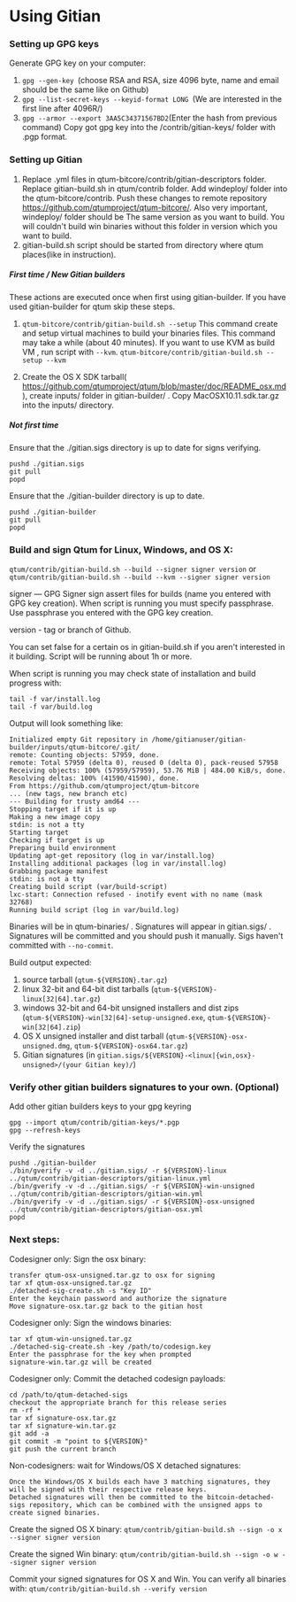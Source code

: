 Using Gitian
====================
### Setting up GPG keys
Generate GPG key on your computer:
1. ```gpg --gen-key ```(choose RSA and RSA, size 4096 byte, name and email should be the same like on Github)
2. ```gpg --list-secret-keys --keyid-format LONG ```(We are interested in the first line after 4096R/)
3. ```gpg --armor --export 3AA5C34371567BD2```(Enter the hash from previous command)
Copy got gpg key into the /contrib/gitian-keys/ folder with .pgp format.
### Setting up Gitian
1. Replace .yml files in qtum-bitcore/contrib/gitian-descriptors folder. Replace gitian-build.sh in qtum/contrib folder. Add windeploy/ folder into the qtum-bitcore/contrib. Push these changes to remote repository https://github.com/qtumproject/qtum-bitcore/. Also very important, windeploy/ folder should be The same version as you want to build. You will couldn't build win binaries without this folder in version which you want to build.
2. gitian-build.sh script should be started from directory where qtum places(like in instruction).
##### First time / New Gitian builders
These actions are executed once when first using gitian-builder. If you have used gitian-builder for qtum skip these steps.
1. ```qtum-bitcore/contrib/gitian-build.sh --setup``` This command create and setup virtual machines to build your binaries files. This command may take a while (about 40 minutes). If you want to use KVM as build VM , run script with ```--kvm```.
    ```qtum-bitcore/contrib/gitian-build.sh --setup --kvm```

2. Create the OS X SDK tarball( https://github.com/qtumproject/qtum/blob/master/doc/README_osx.md), create inputs/ folder in gitian-builder/ . Copy MacOSX10.11.sdk.tar.gz into the inputs/ directory.
##### Not first time
Ensure that the ./gitian.sigs directory is up to date for signs verifying.

    pushd ./gitian.sigs
    git pull
    popd

Ensure that the ./gitian-builder directory is up to date.

    pushd ./gitian-builder
    git pull
    popd

### Build and sign Qtum for Linux, Windows, and OS X:

  ```qtum/contrib/gitian-build.sh --build --signer signer version``` or 
  ```qtum/contrib/gitian-build.sh --build --kvm --signer signer version```

signer — GPG Signer sign assert files for builds (name you entered with GPG key creation). When script is running you must specify passphrase. Use passphrase you entered with the GPG key creation. 

version - tag or branch of Github.

You can set false for a certain os in gitian-build.sh if you aren't interested in it building.
Script will be running about 1h or more.

When script is running you may check state of installation and build progress with:

    tail -f var/install.log
    tail -f var/build.log
    
Output will look something like:
    
    Initialized empty Git repository in /home/gitianuser/gitian-builder/inputs/qtum-bitcore/.git/
    remote: Counting objects: 57959, done.
    remote: Total 57959 (delta 0), reused 0 (delta 0), pack-reused 57958
    Receiving objects: 100% (57959/57959), 53.76 MiB | 484.00 KiB/s, done.
    Resolving deltas: 100% (41590/41590), done.
    From https://github.com/qtumproject/qtum-bitcore
    ... (new tags, new branch etc)
    --- Building for trusty amd64 ---
    Stopping target if it is up
    Making a new image copy
    stdin: is not a tty
    Starting target
    Checking if target is up
    Preparing build environment
    Updating apt-get repository (log in var/install.log)
    Installing additional packages (log in var/install.log)
    Grabbing package manifest
    stdin: is not a tty
    Creating build script (var/build-script)
    lxc-start: Connection refused - inotify event with no name (mask 32768)
    Running build script (log in var/build.log)


Binaries will be in qtum-binaries/ . Signatures will appear in gitian.sigs/ . Signatures will be committed and you should push it manually. Sigs haven't committed with ```--no-commit```.

Build output expected:

  1. source tarball (`qtum-${VERSION}.tar.gz`)
  2. linux 32-bit and 64-bit dist tarballs (`qtum-${VERSION}-linux[32|64].tar.gz`)
  3. windows 32-bit and 64-bit unsigned installers and dist zips (`qtum-${VERSION}-win[32|64]-setup-unsigned.exe`, `qtum-${VERSION}-win[32|64].zip`)
  4. OS X unsigned installer and dist tarball (`qtum-${VERSION}-osx-unsigned.dmg`, `qtum-${VERSION}-osx64.tar.gz`)
  5. Gitian signatures (in `gitian.sigs/${VERSION}-<linux|{win,osx}-unsigned>/(your Gitian key)/`)

### Verify other gitian builders signatures to your own. (Optional)

Add other gitian builders keys to your gpg keyring

    gpg --import qtum/contrib/gitian-keys/*.pgp
    gpg --refresh-keys

Verify the signatures

    pushd ./gitian-builder
    ./bin/gverify -v -d ../gitian.sigs/ -r ${VERSION}-linux ../qtum/contrib/gitian-descriptors/gitian-linux.yml
    ./bin/gverify -v -d ../gitian.sigs/ -r ${VERSION}-win-unsigned ../qtum/contrib/gitian-descriptors/gitian-win.yml
    ./bin/gverify -v -d ../gitian.sigs/ -r ${VERSION}-osx-unsigned ../qtum/contrib/gitian-descriptors/gitian-osx.yml
    popd

### Next steps:

Codesigner only: Sign the osx binary:

    transfer qtum-osx-unsigned.tar.gz to osx for signing
    tar xf qtum-osx-unsigned.tar.gz
    ./detached-sig-create.sh -s "Key ID"
    Enter the keychain password and authorize the signature
    Move signature-osx.tar.gz back to the gitian host

Codesigner only: Sign the windows binaries:

    tar xf qtum-win-unsigned.tar.gz
    ./detached-sig-create.sh -key /path/to/codesign.key
    Enter the passphrase for the key when prompted
    signature-win.tar.gz will be created

Codesigner only: Commit the detached codesign payloads:

    cd /path/to/qtum-detached-sigs
    checkout the appropriate branch for this release series
    rm -rf *
    tar xf signature-osx.tar.gz
    tar xf signature-win.tar.gz
    git add -a
    git commit -m "point to ${VERSION}"
    git push the current branch

Non-codesigners: wait for Windows/OS X detached signatures:

    Once the Windows/OS X builds each have 3 matching signatures, they will be signed with their respective release keys.
    Detached signatures will then be committed to the bitcoin-detached-sigs repository, which can be combined with the unsigned apps to create signed binaries.

Create the signed OS X binary:
```qtum/contrib/gitian-build.sh --sign -o x --signer signer version```

Create the signed Win binary:
```qtum/contrib/gitian-build.sh --sign -o w --signer signer version```

Commit your signed signatures for OS X and Win.
You can verify all binaries with:
```qtum/contrib/gitian-build.sh --verify version```